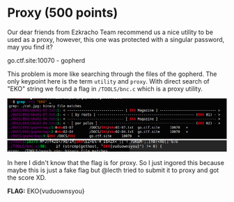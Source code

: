 # Proxy (500 points)

Our dear friends from Ezkracho Team recommend us a nice utility to be used as a proxy, however, this one was protected with a singular password, may you find it?

go.ctf.site:10070 - gopherd

This problem is more like searching through the files of the gopherd. The only keypoint here is the term `utility` and `proxy`. With direct search of "EKO" string we found a flag in `/TOOLS/bnc.c` which is a proxy utility. 

![Alt text](images/image.png)
![Alt text](images/image-1.png)

In here I didn't know that the flag is for proxy. So I just ingored this because maybe this is just a fake flag but @lecth tried to submit it to proxy and got the score XD.

**FLAG:** EKO{vuduownsyou}
